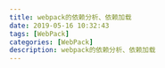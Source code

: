 ```yaml
---
title: webpack的依赖分析、依赖加载
date: 2019-05-16 10:32:43
tags: [WebPack]
categories: [WebPack]
description: webpack的依赖分析、依赖加载
---
```

